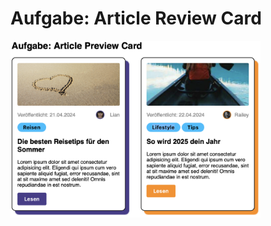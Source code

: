 <!DOCTYPE html>
<html>

<body>

<h1>Aufgabe: Article Review Card</h1>

<img src="final_result.png" width="400">

</body>
